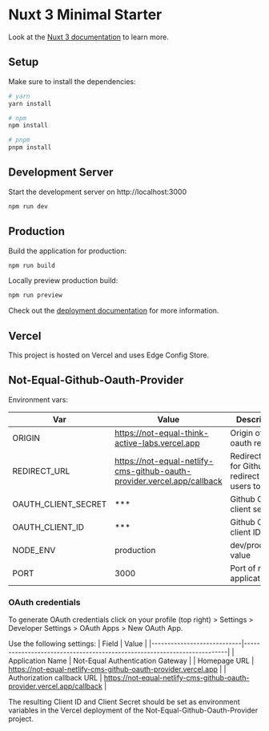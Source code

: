 # Nuxt 3 Minimal Starter

Look at the [Nuxt 3 documentation](https://nuxt.com/docs/getting-started/introduction) to learn more.

## Setup

Make sure to install the dependencies:

```bash
# yarn
yarn install

# npm
npm install

# pnpm
pnpm install
```

## Development Server

Start the development server on http://localhost:3000

```bash
npm run dev
```

## Production

Build the application for production:

```bash
npm run build
```

Locally preview production build:

```bash
npm run preview
```

Check out the [deployment documentation](https://nuxt.com/docs/getting-started/deployment) for more information.

## Vercel
This project is hosted on Vercel and uses Edge Config Store.


## Not-Equal-Github-Oauth-Provider


Environment vars:

| Var                 | Value                                                                   | Description                                         |
|---------------------|-------------------------------------------------------------------------|-----------------------------------------------------|
| ORIGIN              | https://not-equal-think-active-labs.vercel.app                          | Origin of the oauth request                         |
| REDIRECT_URL        | https://not-equal-netlify-cms-github-oauth-provider.vercel.app/callback | Redirect URL for Github to redirect auth'd users to |
| OAUTH_CLIENT_SECRET | ***                                                                     | Github Oauth client secret                          |
| OAUTH_CLIENT_ID     | ***                                                                     | Github OAuth client ID                              |
| NODE_ENV            | production                                                              | dev/production value                                |
| PORT                | 3000                                                                    | Port of running application                         |

### OAuth credentials
To generate OAuth credentials click on your profile (top right) > Settings > Developer Settings > OAuth Apps > New OAuth App.

Use the following settings:
| Field                      | Value                                                                   |
|----------------------------|-------------------------------------------------------------------------|
| Application Name           | Not-Equal Authentication Gateway                                        |
| Homepage URL               | https://not-equal-netlify-cms-github-oauth-provider.vercel.app          |
| Authorization callback URL | https://not-equal-netlify-cms-github-oauth-provider.vercel.app/callback |

The resulting Client ID and Client Secret should be set as environment variables in the Vercel deployment of the Not-Equal-Github-Oauth-Provider project.
